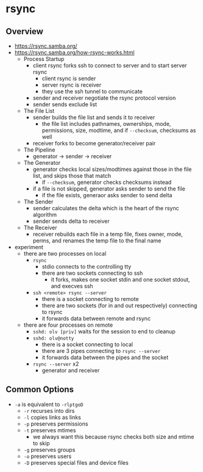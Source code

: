 rsync
=====

## Overview

- <https://rsync.samba.org/>
- <https://rsync.samba.org/how-rsync-works.html>
  - Process Startup
    - client rsync forks ssh to connect to server and to start server rsync
      - client rsync is sender
      - server rsync is receiver
      - they use the ssh tunnel to communicate
    - sender and receiver negotiate the rsync protocol version
    - sender sends exclude list
  - The File List
    - sender builds the file list and sends it to receiver
      - the file list includes pathnames, ownerships, mode, permissions, size,
        modtime, and if `--checksum`, checksums as well
    - receiver forks to become generator/receiver pair
  - The Pipeline
    - generator -> sender -> receiver
  - The Generator
    - generator checks local sizes/modtimes against those in the file list,
      and skips those that match
      - if `--checksum`, generator checks checksums instead
    - if a file is not skipped, generator asks sender to send the file
      - if the file exists, generaor asks sender to send delta
  - The Sender
    - sender calculates the delta which is the heart of the rsync algorithm
    - sender sends delta to receiver
  - The Receiver
    - receiver rebuilds each file in a temp file, fixes owner, mode, perms,
      and renames the temp file to the final name
- experiment
  - there are two processes on local
    - `rsync`
      - stdio connects to the controlling tty
      - there are two sockets connecting to ssh
        - it forks, makes one socket stdin and one socket stdout, and execves
          ssh
    - `ssh <remote> rsync --server`
      - there is a socket connecting to remote
      - there are two sockets (for in and out respectively) connecting to rsync
      - it forwards data between remote and rsync
  - there are four processes on remote
    - `sshd: olv [priv]` waits for the session to end to cleanup
    - `sshd: olv@notty`
      - there is a socket connecting to local
      - there are 3 pipes connecting to `rsync --server`
      - it forwards data between the pipes and the socket
    - `rsync --server` x2
      - generator and receiver

## Common Options

- `-a` is equivalent to `-rlptgoD`
  - `-r` recurses into dirs
  - `-l` copies links as links
  - `-p` preserves permissions
  - `-t` preserves mtimes
    - we always want this because rsync checks both size and mtime to skip
  - `-g` preserves groups
  - `-o` preserves users
  - `-D` preserves special files and device files

